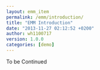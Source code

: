 ```yaml
---
layout: emm_item
permalink: /emm/introduction/
title: "EMM Introduction"
date: "2013-11-27 02:12:52 +0200"
author: wh1100717
version: 1.0.0
categories: [demo]
---
```


To be Continued